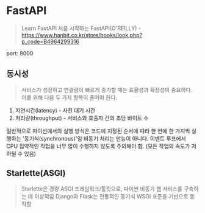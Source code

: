 # FastAPI

> Learn FastAPI
> 처음 시작하는 FastAPI(O'REILLY) - <https://www.hanbit.co.kr/store/books/look.php?p_code=B4964299316>

port: 8000


## 동시성

> 서비스가 성장하고 연결량이 빠르게 증가할 때는 효율성과 확장성이 중요하다.
> 이를 위해 다음 두 가지 항목이 줄어야 한다.

1. 지연시간(latency) - 사전 대기 시간
2. 처리량(throughput) - 서비스와 호출자 간의 초당 바이트 수

일반적으로 파이선에서의 실행 방식은 코드에 지정된 순서에 따라 한 번에 한 가지씩 실행하는 '동기식(synchronous)'임
비동기 처리는 만능이 아니다. 이벤트 루프에서 CPU 집약적인 작업을 너무 많이 수행하지 않도록 주의해야 함. (모든 작업의 속도가 저하될 수 있음)

## Starlette(ASGI)

> Starlette은 경량 ASGI 프레임워크/툴킷으로, 파이썬 비동기 웹 서비스를 구축하는 데 이상적임
> Django와 Flask는 전통적인 동기식 WSGI 표준을 기반으로 동작함



